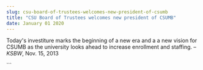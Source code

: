```yaml
---
slug: csu-board-of-trustees-welcomes-new-president-of-csumb
title: "CSU Board of Trustees welcomes new president of CSUMB"
date: January 01 2020
---
```


 
<p>
  Today's investiture marks the beginning of a new era and a a new vision for
  CSUMB as the university looks ahead to increase enrollment and staffing. –
  <em>KSBW</em>, Nov. 15, 2013
</p>
```

